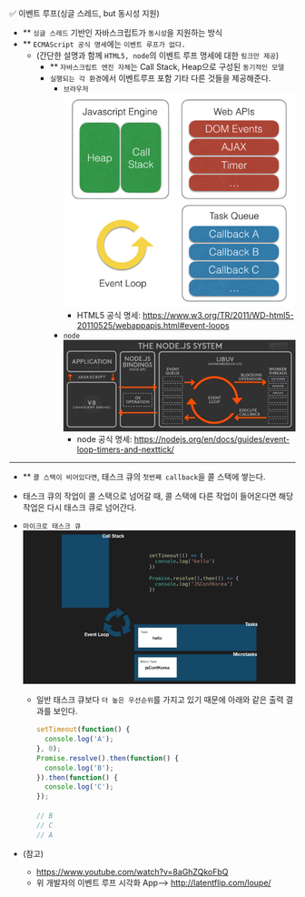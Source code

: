✅ 이벤트 루프(싱글 스레드, but 동시성 지원)

* ** `싱글 스레드` 기반인 자바스크립트가 `동시성`을 지원하는 방식
* ** `ECMAScript 공식 명세`에는 `이벤트 루프가 없다.`
  * (간단한 설명과 함께 `HTML5, node`의 이벤트 루프 명세에 대한 `링크만 제공`)
    * ** `자바스크립트 엔진 자체`는 Call Stack, Heap으로 구성된 `동기적인 모델`
    * `실행되는 각 환경`에서 이벤트루프 포함 기타 다른 것들을 제공해준다.
      * `브라우저`
        ![browser](/resources/browser.png)
        * HTML5 공식 명세: https://www.w3.org/TR/2011/WD-html5-20110525/webappapis.html#event-loops
      * `node`
        ![node](/resources/node.jpg)
        * node 공식 명세: https://nodejs.org/en/docs/guides/event-loop-timers-and-nexttick/

<hr />

* ** `콜 스택이 비어있다면`, 태스크 큐의 `첫번째 callback`을 콜 스택에 쌓는다.
* 태스크 큐의 작업이 콜 스택으로 넘어갈 때, 콜 스택에 다른 작업이 들어온다면 해당 작업은 다시 태스크 큐로 넘어간다.
* `마이크로 태스크 큐`
  ![microtask](/resources/microtask.gif)
  * 일반 태스크 큐보다 `더 높은 우선순위`를 가지고 있기 때문에 아래와 같은 출력 결과를 보인다.
    ```js
    setTimeout(function() {
      console.log('A');
    }, 0);
    Promise.resolve().then(function() {
      console.log('B');
    }).then(function() {
      console.log('C');
    });

    // B
    // C
    // A
    ```

* (참고) 
  * https://www.youtube.com/watch?v=8aGhZQkoFbQ
  * 위 개발자의 이벤트 루프 시각화 App--> http://latentflip.com/loupe/